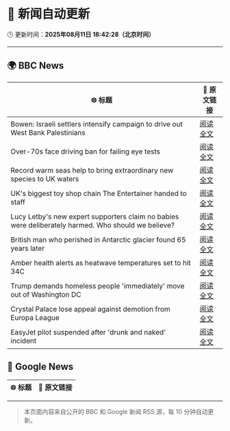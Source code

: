 # 🧠 新闻自动更新

🕒 更新时间：**2025年08月11日 18:42:28（北京时间）**

---

## 🌍 BBC News

| 🌐 标题 | 🔗 原文链接 |
|--------|-------------|
| Bowen: Israeli settlers intensify campaign to drive out West Bank Palestinians | [阅读全文](https://www.bbc.com/news/articles/cj4wwxz12jko?at_medium=RSS&at_campaign=rss) |
| Over-70s face driving ban for failing eye tests | [阅读全文](https://www.bbc.com/news/articles/c5yllgezjk3o?at_medium=RSS&at_campaign=rss) |
| Record warm seas help to bring extraordinary new species to UK waters | [阅读全文](https://www.bbc.com/news/articles/c05enyryqvmo?at_medium=RSS&at_campaign=rss) |
| UK's biggest toy shop chain The Entertainer handed to staff | [阅读全文](https://www.bbc.com/news/articles/cgm2jjwmw9jo?at_medium=RSS&at_campaign=rss) |
| Lucy Letby's new expert supporters claim no babies were deliberately harmed. Who should we believe? | [阅读全文](https://www.bbc.com/news/articles/cj0y9673rjno?at_medium=RSS&at_campaign=rss) |
| British man who perished in Antarctic glacier found 65 years later | [阅读全文](https://www.bbc.com/news/articles/c4g034yx4gjo?at_medium=RSS&at_campaign=rss) |
| Amber health alerts as heatwave temperatures set to hit 34C | [阅读全文](https://www.bbc.com/weather/articles/cz60081dpyxo?at_medium=RSS&at_campaign=rss) |
| Trump demands homeless people 'immediately' move out of Washington DC | [阅读全文](https://www.bbc.com/news/articles/c1kzz4m3ll1o?at_medium=RSS&at_campaign=rss) |
| Crystal Palace lose appeal against demotion from Europa League | [阅读全文](https://www.bbc.com/sport/football/articles/c1kzzpp04kgo?at_medium=RSS&at_campaign=rss) |
| EasyJet pilot suspended after 'drunk and naked' incident | [阅读全文](https://www.bbc.com/news/articles/c80dd15378eo?at_medium=RSS&at_campaign=rss) |

## 📰 Google News

| 🌐 标题 | 🔗 原文链接 |
|--------|-------------|

---
> 本页面内容来自公开的 BBC 和 Google 新闻 RSS 源，每 10 分钟自动更新。